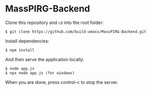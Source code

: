# MassPIRG-Backend

Clone this repository and `cd` into the root folder:

```
$ git clone https://github.com/build-umass/MassPIRG-Backend.git
```

Install dependencies:

```
$ npm install
```

And then serve the application locally:

```
$ node app.js
$ npx node app.js (for windows)
```

When you are done, press control-c to stop the server.
